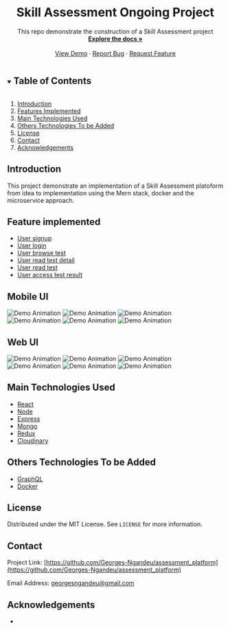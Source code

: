 <!-- PROJECT LOGO -->
<br />
<p align="center">
  <h1 align="center">Skill Assessment Ongoing Project </h1>

  <p align="center">
    This repo demonstrate the  construction of a Skill Assessment project
    <br />
    <a href="https://github.com/Georges-Ngandeu/assessment_platform"><strong>Explore the docs »</strong></a>
    <br />
    <br />
    <a href="https://www.skillassess.biitlab.org/">View Demo</a>
    ·
    <a href="#">Report Bug</a>
    ·
    <a href="#">Request Feature</a>
  </p>
</p>

<!-- TABLE OF CONTENTS -->
<details open="open">
  <summary><h2 style="display: inline-block">Table of Contents</h2></summary>
  <ol>
    <li><a href="#introduction">Introduction</a></li>
    <li><a href="#features">Features Implemented</a></li>
    <li><a href="#technologies">Main Technologies Used</a></li>
    <li><a href="#others-technologies">Others Technologies To be Added</a></li>
    <li><a href="#license">License</a></li>
    <li><a href="#contact">Contact</a></li>
    <li><a href="#acknowledgements">Acknowledgements</a></li>
  </ol>
</details>

<!-- GETTING STARTED -->
## Introduction [](#introduction)
This project demonstrate an implementation of a  Skill Assessment platoform from idea to implementation using the Mern stack, docker and the microservice approach.  

## Feature implemented [](#features)
<ul>
    <li><a href="#">User signup</a></li>
    <li><a href="#">User login</a></li>
    <li><a href="#">User browse test</a></li>
    <li><a href="#">User read test detail</a></li>
    <li><a href="#">User read test</a></li>
    <li><a href="#">User access test result</a></li>
  </ul>

## Mobile UI [](#UIMockup)
![Demo Animation](/assets/v2/Mobile/BrowseTest.png)
![Demo Animation](/assets/v2/Mobile/LoginForm.png)
![Demo Animation](/assets/v2/Mobile/TestResult.png)
![Demo Animation](/assets/v2/Mobile/TestDetail.png)
![Demo Animation](/assets/v2/Mobile/SignupForm.png)
![Demo Animation](/assets/v2/Mobile/TakeTest.png)

## Web UI [](#UIMockup)
![Demo Animation](/assets/v2/Web/BrowseTest.png)
![Demo Animation](/assets/v2/Web/LoginForm.png)
![Demo Animation](/assets/v2/Web/TestResult.png)
![Demo Animation](/assets/v2/Web/TestDetail.png)
![Demo Animation](/assets/v2/Web/SignupForm.png)
![Demo Animation](/assets/v2/Web/TakeTest.png)

## Main Technologies Used [](#technologies)
<ul>
    <li><a href="#">React</a></li>
    <li><a href="#">Node</a></li>
    <li><a href="#">Express</a></li>
    <li><a href="#">Mongo</a></li>
    <li><a href="#">Redux</a></li>
    <li><a href="#">Cloudinary</a></li>
</ul>

## Others Technologies To be Added [](#others-technologies)
<ul>
    <li><a href="#">GraphQL</a></li>
    <li><a href="#">Docker</a></li>
</ul>
   
## License [](#license)
Distributed under the MIT License. See `LICENSE` for more information.

## Contact [](#contact)
Project Link: [https://github.com/Georges-Ngandeu/assessment_platform](https://github.com/Georges-Ngandeu/assessment_platform)

Email Address: [georgesngandeu@gmail.com](georgesngandeu@gmail.com)

## Acknowledgements [](#acknowledgements)
* []()

